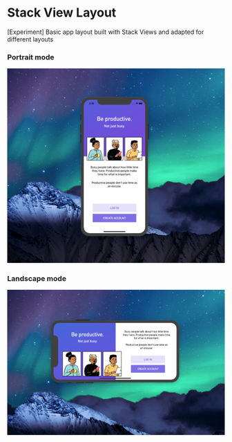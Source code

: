 # Stack View Layout
[Experiment] Basic app layout built with Stack Views and adapted for different layouts

### Portrait mode

![App layout preview](https://github.com/madebyalex/stackview-layout/blob/master/Stack%20Views/Assets.xcassets/download.imageset/download.png)

### Landscape mode

![App layout preview](https://github.com/madebyalex/stackview-layout/blob/master/Stack%20Views/Assets.xcassets/download2.imageset/download2.png)
